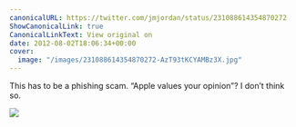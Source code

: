```yaml
---
canonicalURL: https://twitter.com/jmjordan/status/231088614354870272
ShowCanonicalLink: true
CanonicalLinkText: View original on
date: 2012-08-02T18:06:34+00:00
cover:
  image: "/images/231088614354870272-AzT93tKCYAMBz3X.jpg"
---
```

This has to be a phishing scam. “Apple values your opinion”? I don’t think so.

![](/images/231088614354870272-AzT93tKCYAMBz3X.jpg)